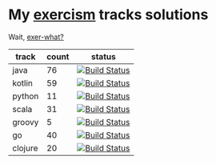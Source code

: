 # My [exercism](https://exercism.io/) tracks solutions

Wait, [exer-what?](https://medium.com/webstep-sweden/a-tour-of-exercism-9fe2946ea4ba)

| track | count | status |
|-------|--------|--------|
| java  | 76 | [![Build Status](https://travis-ci.com/uzilan/exercism-solutions-java.svg?branch=master)](https://travis-ci.com/uzilan/exercism-solutions-java) |
| kotlin | 59 | [![Build Status](https://travis-ci.com/uzilan/exercism-solutions-kotlin.svg?branch=master)](https://travis-ci.com/uzilan/exercism-solutions-kotlin) |
| python | 11 | [![Build Status](https://travis-ci.com/uzilan/exercism-solutions-python.svg?branch=master)](https://travis-ci.com/uzilan/exercism-solutions-python) |
| scala | 31 | [![Build Status](https://travis-ci.com/uzilan/exercism-solutions-scala.svg?branch=master)](https://travis-ci.com/uzilan/exercism-solutions-scala) |
| groovy | 5 | [![Build Status](https://travis-ci.com/uzilan/exercism-solutions-groovy.svg?branch=master)](https://travis-ci.com/uzilan/exercism-solutions-groovy) |
| go | 40 | [![Build Status](https://travis-ci.com/uzilan/exercism-solutions-go.svg?branch=master)](https://travis-ci.com/uzilan/exercism-solutions-go) |
| clojure | 20 | [![Build Status](https://travis-ci.com/uzilan/exercism-solutions-clojure.svg?branch=master)](https://travis-ci.com/uzilan/exercism-solutions-clojure) |

